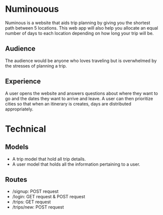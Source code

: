 # Numinouous
Numinous is a website that aids trip planning by giving you the shortest path between 5 locations. This web app will also help you allocate an equal number of days to each location depending on how long your trip will be.

## Audience
The audience would be anyone who loves traveling but is overwhelmed by the stresses of planning a trip.

## Experience
 A user opens the website and answers questions about where they want to go and the dates they want to arrive and leave. A user can then prioritize cities so that when an itinerary is creates, days are distributed appropriately.

# Technical
## Models
- A trip model that hold all trip details.
- A user model that holds all the information pertaining to a user.

## Routes
- /signup: POST request
- /login: GET request & POST request
- /trips: GET request
- /trips/new: POST request
